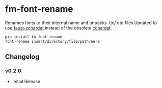 # fm-font-rename

Renames fonts to their internal name and unpacks .ttc/.otc files.Updated to use [faust-cchardet](https://pypi.org/project/faust-cchardet/) instead of the obsolete [cchardet](https://pypi.org/project/cchardet/).

```bash
pip install fm-font-rename
font-rename insert/directory/file/path/here
```

## Changelog

### v0.2.0

- Initial Release